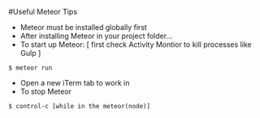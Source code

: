 #Useful Meteor Tips

* Meteor must be installed globally first
* After installing Meteor in your project folder...
* To start up Meteor: [ first check Activity Montior to kill processes like Gulp ]
```
$ meteor run 
```
* Open a new iTerm tab to work in
* To stop Meteor
```
$ control-c [while in the meteor(node)]
```

